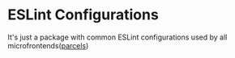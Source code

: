 # ESLint Configurations

It's just a package with common ESLint configurations used by all microfrontends([parcels](https://single-spa.js.org/docs/parcels-overview))
